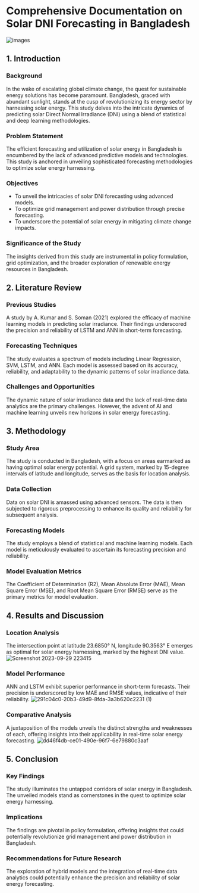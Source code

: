 # Comprehensive Documentation on Solar DNI Forecasting in Bangladesh
![images](https://github.com/mufi2/solar_forcasting/assets/120253718/9de79171-e483-4a1d-a537-7411713c6b66)

## 1. Introduction

### Background
In the wake of escalating global climate change, the quest for sustainable energy solutions has become paramount. Bangladesh, graced with abundant sunlight, stands at the cusp of revolutionizing its energy sector by harnessing solar energy. This study delves into the intricate dynamics of predicting solar Direct Normal Irradiance (DNI) using a blend of statistical and deep learning methodologies.

### Problem Statement
The efficient forecasting and utilization of solar energy in Bangladesh is encumbered by the lack of advanced predictive models and technologies. This study is anchored in unveiling sophisticated forecasting methodologies to optimize solar energy harnessing.

### Objectives
- To unveil the intricacies of solar DNI forecasting using advanced models.
- To optimize grid management and power distribution through precise forecasting.
- To underscore the potential of solar energy in mitigating climate change impacts.

### Significance of the Study
The insights derived from this study are instrumental in policy formulation, grid optimization, and the broader exploration of renewable energy resources in Bangladesh.
## 2. Literature Review

### Previous Studies
A study by A. Kumar and S. Soman (2021) explored the efficacy of machine learning models in predicting solar irradiance. Their findings underscored the precision and reliability of LSTM and ANN in short-term forecasting.

### Forecasting Techniques
The study evaluates a spectrum of models including Linear Regression, SVM, LSTM, and ANN. Each model is assessed based on its accuracy, reliability, and adaptability to the dynamic patterns of solar irradiance data.

### Challenges and Opportunities
The dynamic nature of solar irradiance data and the lack of real-time data analytics are the primary challenges. However, the advent of AI and machine learning unveils new horizons in solar energy forecasting.

## 3. Methodology

### Study Area
The study is conducted in Bangladesh, with a focus on areas earmarked as having optimal solar energy potential. A grid system, marked by 15-degree intervals of latitude and longitude, serves as the basis for location analysis.

### Data Collection
Data on solar DNI is amassed using advanced sensors. The data is then subjected to rigorous preprocessing to enhance its quality and reliability for subsequent analysis.

### Forecasting Models
The study employs a blend of statistical and machine learning models. Each model is meticulously evaluated to ascertain its forecasting precision and reliability.

### Model Evaluation Metrics
The Coefficient of Determination (R2), Mean Absolute Error (MAE), Mean Square Error (MSE), and Root Mean Square Error (RMSE) serve as the primary metrics for model evaluation.

## 4. Results and Discussion

### Location Analysis
The intersection point at latitude 23.6850° N, longitude 90.3563° E emerges as optimal for solar energy harnessing, marked by the highest DNI value.
![Screenshot 2023-09-29 223415](https://github.com/mufi2/solar_forcasting/assets/120253718/4368b43f-de8a-45f6-9415-766c7c2b493c)

### Model Performance
ANN and LSTM exhibit superior performance in short-term forecasts. Their precision is underscored by low MAE and RMSE values, indicative of their reliability.
![291c04c0-20b3-49d9-8fda-3a3b620c2231 (1)](https://github.com/mufi2/solar_forcasting/assets/120253718/e108266d-6395-482f-a7dc-96e4b59c8717)
### Comparative Analysis
A juxtaposition of the models unveils the distinct strengths and weaknesses of each, offering insights into their applicability in real-time solar energy forecasting.
![dd46f4db-ce01-490e-96f7-6e79880c3aaf](https://github.com/mufi2/solar_forcasting/assets/120253718/543cc5c3-9a92-4dfa-8e97-0e14f2b5b772)
## 5. Conclusion

### Key Findings
The study illuminates the untapped corridors of solar energy in Bangladesh. The unveiled models stand as cornerstones in the quest to optimize solar energy harnessing.

### Implications
The findings are pivotal in policy formulation, offering insights that could potentially revolutionize grid management and power distribution in Bangladesh.

### Recommendations for Future Research
The exploration of hybrid models and the integration of real-time data analytics could potentially enhance the precision and reliability of solar energy forecasting.
